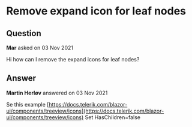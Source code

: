 # Remove expand icon for leaf nodes

## Question

**Mar** asked on 03 Nov 2021

Hi how can I remove the expand icons for leaf nodes?

## Answer

**Martin Herløv** answered on 03 Nov 2021

Se this example [https://docs.telerik.com/blazor-ui/components/treeview/icons](https://docs.telerik.com/blazor-ui/components/treeview/icons) Set HasChildren=false
